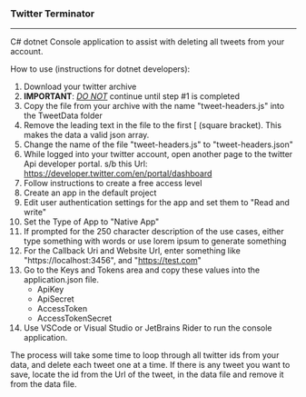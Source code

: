 ### Twitter Terminator
----
C# dotnet Console application to assist with deleting all tweets from your account.

How to use (instructions for dotnet developers):

1. Download your twitter archive
1. <b>IMPORTANT</b>: <u><i>DO NOT</i></u> continue until step #1 is completed
1. Copy the file from your archive with the name "tweet-headers.js" into the TweetData folder
1. Remove the leading text in the file to the first [ (square bracket).  This makes the data a valid json array.
1. Change the name of the file "tweet-headers.js" to "tweet-headers.json"
1. While logged into your twitter account, open another page to the twitter Api developer portal. s/b this Url: https://developer.twitter.com/en/portal/dashboard
1. Follow instructions to create a free access level
1. Create an app in the default project
1. Edit user authentication settings for the app and set them to "Read and write"
1. Set the Type of App to "Native App"
1. If prompted for the 250 character description of the use cases, either type something with words or use lorem ipsum to generate something
1. For the Callback Uri and Website Url, enter something like "https://localhost:3456", and "https://test.com"
1. Go to the Keys and Tokens area and copy these values into the application.json file.
    - ApiKey
    - ApiSecret
    - AccessToken
    - AccessTokenSecret
1. Use VSCode or Visual Studio or JetBrains Rider to run the console application.

The process will take some time to loop through all twitter ids from your data, and delete each tweet one at a time.  If there is any tweet you want to save, locate the id from the Url of the tweet, in the data file and remove it from the data file.


